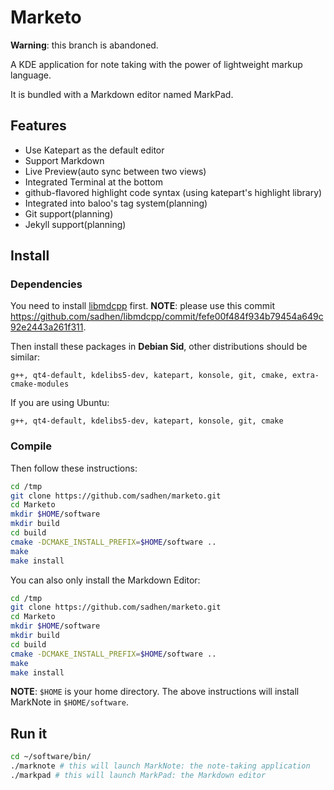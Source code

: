 # Marketo

**Warning**: this branch is abandoned.

A KDE application for note taking with the power of lightweight markup language.

It is bundled with a Markdown editor named MarkPad.

## Features
+ Use Katepart as the default editor
+ Support Markdown
+ Live Preview(auto sync between two views)
+ Integrated Terminal at the bottom
+ github-flavored highlight code syntax (using katepart's highlight library)
+ Integrated into baloo's tag system(planning)
+ Git support(planning)
+ Jekyll support(planning)

## Install

### Dependencies

You need to install [libmdcpp](https://github.com/sadhen/libmdcpp) first. **NOTE**: please use this commit https://github.com/sadhen/libmdcpp/commit/fefe00f484f934b79454a649c92e2443a261f311.

Then install these packages in **Debian Sid**, other distributions should be 
similar:

`g++, qt4-default, kdelibs5-dev, katepart, konsole, git, cmake, extra-cmake-modules`

If you are using Ubuntu:

`g++, qt4-default, kdelibs5-dev, katepart, konsole, git, cmake`

### Compile

Then follow these instructions:
``` sh
cd /tmp
git clone https://github.com/sadhen/marketo.git
cd Marketo
mkdir $HOME/software
mkdir build
cd build
cmake -DCMAKE_INSTALL_PREFIX=$HOME/software ..
make
make install
```

You can also only install the Markdown Editor:
``` sh
cd /tmp
git clone https://github.com/sadhen/marketo.git
cd Marketo
mkdir $HOME/software
mkdir build
cd build
cmake -DCMAKE_INSTALL_PREFIX=$HOME/software ..
make
make install
```

**NOTE**: `$HOME` is your home directory. The above instructions will install MarkNote in `$HOME/software`.

## Run it
``` sh
cd ~/software/bin/
./marknote # this will launch MarkNote: the note-taking application
./markpad # this will launch MarkPad: the Markdown editor
```
